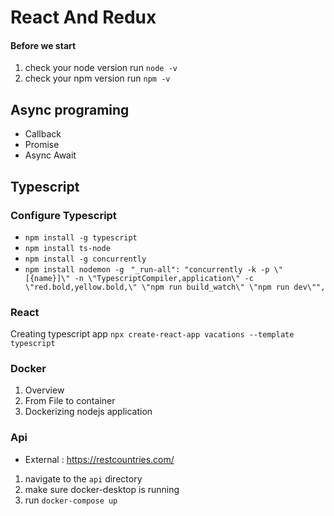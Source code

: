 # React And Redux

#### Before we start

1. check your node version run `node -v`
2. check your npm version run `npm -v`

<!-- s -->

## Async programing

- Callback
- Promise
- Async Await

## Typescript

### Configure Typescript

- `npm install -g typescript`
- `npm install ts-node`
- `npm install -g concurrently`
- `npm install nodemon -g`
  ` "_run-all": "concurrently -k -p \"[{name}]\" -n \"TypescriptCompiler,application\" -c \"red.bold,yellow.bold,\" \"npm run build_watch\" \"npm run dev\"",`

### React

Creating typescript app
`npx create-react-app vacations --template typescript`

### Docker

1. Overview
2. From File to container
3. Dockerizing nodejs application

### Api

- External : https://restcountries.com/

1. navigate to the `api` directory
2. make sure docker-desktop is running
3. run `docker-compose up`
